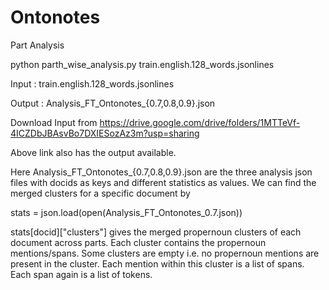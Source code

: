 # Ontonotes
Part Analysis

python parth_wise_analysis.py train.english.128_words.jsonlines


Input : train.english.128_words.jsonlines

Output : Analysis_FT_Ontonotes_{0.7,0.8,0.9}.json

Download Input from https://drive.google.com/drive/folders/1MTTeVf-4ICZDbJBAsvBo7DXIESozAz3m?usp=sharing

Above link also has the output available.

Here Analysis_FT_Ontonotes_{0.7,0.8,0.9}.json are the three analysis json files with docids as keys and different statistics as values. We can find the merged clusters for a specific document by

stats = json.load(open(Analysis_FT_Ontonotes_0.7.json))

stats[docid]["clusters"] gives the merged propernoun clusters of each document across parts. Each cluster contains the propernoun mentions/spans. Some clusters are empty i.e. no propernoun mentions are present in the cluster. Each mention within this cluster is a list of spans. Each span again is a list of tokens.



